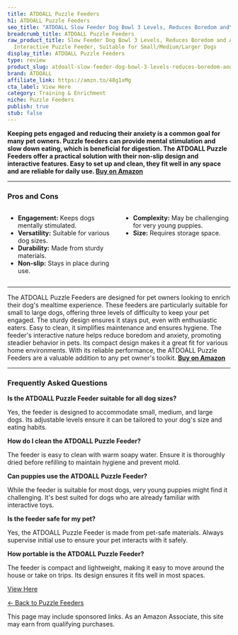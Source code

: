 ```yaml
---
title: ATDOALL Puzzle Feeders
h1: ATDOALL Puzzle Feeders
seo_title: "ATDOALL Slow Feeder Dog Bowl 3 Levels, Reduces Boredom and\u2026"
breadcrumb_title: ATDOALL Puzzle Feeders
raw_product_title: Slow Feeder Dog Bowl 3 Levels, Reduces Boredom and Anxiety, Non-Slip
  Interactive Puzzle Feeder, Suitable for Small/Medium/Larger Dogs
display_title: ATDOALL Puzzle Feeders
type: review
product_slug: atdoall-slow-feeder-dog-bowl-3-levels-reduces-boredom-and-anxiety-non-s-b98cc840
brand: ATDOALL
affiliate_link: https://amzn.to/48g1xMg
cta_label: View Here
category: Training & Enrichment
niche: Puzzle Feeders
publish: true
stub: false
---
```


<div id="intro" class="full-width">
  <p><strong>Keeping pets engaged and reducing their anxiety is a common goal for many pet owners. Puzzle feeders can provide mental stimulation and slow down eating, which is beneficial for digestion. The ATDOALL Puzzle Feeders offer a practical solution with their non-slip design and interactive features. Easy to set up and clean, they fit well in any space and are reliable for daily use. <a href="https://amzn.to/48g1xMg" rel="nofollow sponsored noopener" target="_blank"><strong>Buy on Amazon</strong></a></strong></p>
</div>

<hr />
<h3 id="pros-cons">Pros and Cons</h3>
<div class="pc-grid" style="display:grid;grid-template-columns:1fr 1fr;gap:16px;">
  <ul>
    <li><strong>Engagement:</strong> Keeps dogs mentally stimulated.</li>
    <li><strong>Versatility:</strong> Suitable for various dog sizes.</li>
    <li><strong>Durability:</strong> Made from sturdy materials.</li>
    <li><strong>Non-slip:</strong> Stays in place during use.</li>
  </ul>
  <ul>
    <li><strong>Complexity:</strong> May be challenging for very young puppies.</li>
    <li><strong>Size:</strong> Requires storage space.</li>
  </ul>
</div>
<hr />

<div class="full-width">
  <p>The ATDOALL Puzzle Feeders are designed for pet owners looking to enrich their dog's mealtime experience. These feeders are particularly suitable for small to large dogs, offering three levels of difficulty to keep your pet engaged. The sturdy design ensures it stays put, even with enthusiastic eaters. Easy to clean, it simplifies maintenance and ensures hygiene. The feeder's interactive nature helps reduce boredom and anxiety, promoting steadier behavior in pets. Its compact design makes it a great fit for various home environments. With its reliable performance, the ATDOALL Puzzle Feeders are a valuable addition to any pet owner's toolkit. <a href="https://amzn.to/48g1xMg" rel="nofollow sponsored noopener" target="_blank"><strong>Buy on Amazon</strong></a></p>
</div>

<hr />
<h3 id="faqs">Frequently Asked Questions</h3>

<p><strong>Is the ATDOALL Puzzle Feeder suitable for all dog sizes?</strong></p>
<p>Yes, the feeder is designed to accommodate small, medium, and large dogs. Its adjustable levels ensure it can be tailored to your dog's size and eating habits.</p>

<p><strong>How do I clean the ATDOALL Puzzle Feeder?</strong></p>
<p>The feeder is easy to clean with warm soapy water. Ensure it is thoroughly dried before refilling to maintain hygiene and prevent mold.</p>

<p><strong>Can puppies use the ATDOALL Puzzle Feeder?</strong></p>
<p>While the feeder is suitable for most dogs, very young puppies might find it challenging. It's best suited for dogs who are already familiar with interactive toys.</p>

<p><strong>Is the feeder safe for my pet?</strong></p>
<p>Yes, the ATDOALL Puzzle Feeder is made from pet-safe materials. Always supervise initial use to ensure your pet interacts with it safely.</p>

<p><strong>How portable is the ATDOALL Puzzle Feeder?</strong></p>
<p>The feeder is compact and lightweight, making it easy to move around the house or take on trips. Its design ensures it fits well in most spaces.</p>
<p><a class="btn" href="https://amzn.to/48g1xMg" target="_blank" rel="nofollow sponsored noopener">View Here</a></p>
<p><a href="/roundups/training-enrichment/puzzle-feeders/">← Back to Puzzle Feeders</a></p>
<aside class="disclosure">This page may include sponsored links. As an Amazon Associate, this site may earn from qualifying purchases.</aside>
